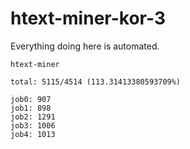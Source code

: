 # htext-miner-kor-3

Everything doing here is automated.

```
htext-miner

total: 5115/4514 (113.31413380593709%)

job0: 907
job1: 898
job2: 1291
job3: 1006
job4: 1013
```